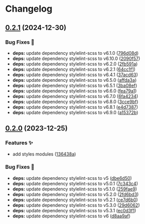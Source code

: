 # Changelog

## [0.2.1](https://github.com/hbstack/syntax-highlighting/compare/v0.2.0...v0.2.1) (2024-12-30)


### Bug Fixes 🐞

* **deps:** update dependency stylelint-scss to v6.1.0 ([796d08d](https://github.com/hbstack/syntax-highlighting/commit/796d08d5ef6c37863a779ff06a0b298eb6ed436c))
* **deps:** update dependency stylelint-scss to v6.10.0 ([2090f57](https://github.com/hbstack/syntax-highlighting/commit/2090f57f0749f0ccb1637228734bd7fe383ca7ce))
* **deps:** update dependency stylelint-scss to v6.2.0 ([2fb591a](https://github.com/hbstack/syntax-highlighting/commit/2fb591aaa499200f5de06c7f10f89b09b10880a5))
* **deps:** update dependency stylelint-scss to v6.2.1 ([64cc1f1](https://github.com/hbstack/syntax-highlighting/commit/64cc1f1ff3b41d259cd4110645922ebef7b60c1a))
* **deps:** update dependency stylelint-scss to v6.4.1 ([37acd63](https://github.com/hbstack/syntax-highlighting/commit/37acd630d0407968947d07d507db7c6a9a91900d))
* **deps:** update dependency stylelint-scss to v6.5.0 ([affda3a](https://github.com/hbstack/syntax-highlighting/commit/affda3a799fc7383739dfc47020eba9943164f3c))
* **deps:** update dependency stylelint-scss to v6.5.1 ([3ba08ef](https://github.com/hbstack/syntax-highlighting/commit/3ba08ef93604f6ea1e6b74d1bdd62e647c0526d2))
* **deps:** update dependency stylelint-scss to v6.6.0 ([fea79a1](https://github.com/hbstack/syntax-highlighting/commit/fea79a1a7040235269cb4951af9027681440edb4))
* **deps:** update dependency stylelint-scss to v6.7.0 ([6fa4234](https://github.com/hbstack/syntax-highlighting/commit/6fa42343a1dc5221418d244b42e61e2dd476d186))
* **deps:** update dependency stylelint-scss to v6.8.0 ([3cce9bf](https://github.com/hbstack/syntax-highlighting/commit/3cce9bfd181bf11a0667e4c7468be4eef9094304))
* **deps:** update dependency stylelint-scss to v6.8.1 ([e4d7387](https://github.com/hbstack/syntax-highlighting/commit/e4d738702e7397f15b2d3b7e64137919d94c2d2c))
* **deps:** update dependency stylelint-scss to v6.9.0 ([a15372b](https://github.com/hbstack/syntax-highlighting/commit/a15372b1418030dca4f19b3d8364c3e3b6abf98b))

## [0.2.0](https://github.com/hbstack/syntax-highlighting/compare/v0.1.0...v0.2.0) (2023-12-25)


### Features ✨

* add styles modules ([136438a](https://github.com/hbstack/syntax-highlighting/commit/136438a48df254ff775106b7943f34f9f2a0cd0c))


### Bug Fixes 🐞

* **deps:** update dependency stylelint-scss to v5 ([dbe6d50](https://github.com/hbstack/syntax-highlighting/commit/dbe6d50a8531a8a0103fdad70de9dd7438670be9))
* **deps:** update dependency stylelint-scss to v5.0.1 ([7c343c4](https://github.com/hbstack/syntax-highlighting/commit/7c343c48e525a78f412732d267631ba520dffb4c))
* **deps:** update dependency stylelint-scss to v5.1.0 ([259fae9](https://github.com/hbstack/syntax-highlighting/commit/259fae9e7a7ea92da7538453570ceba65930ea58))
* **deps:** update dependency stylelint-scss to v5.2.0 ([2fd6bd3](https://github.com/hbstack/syntax-highlighting/commit/2fd6bd35d778adb9bfb695c9568979b3f29a63ea))
* **deps:** update dependency stylelint-scss to v5.2.1 ([ce7d6b0](https://github.com/hbstack/syntax-highlighting/commit/ce7d6b06ea453b1b6b7ac9c71561f7441bad9414))
* **deps:** update dependency stylelint-scss to v5.3.0 ([29d6062](https://github.com/hbstack/syntax-highlighting/commit/29d60627b7529355e2acd54a9b0b28d14bb71aec))
* **deps:** update dependency stylelint-scss to v5.3.1 ([ec0d3f1](https://github.com/hbstack/syntax-highlighting/commit/ec0d3f16b181e201490bba9f5336ba63b3e3545a))
* **deps:** update dependency stylelint-scss to v6 ([d8aa9af](https://github.com/hbstack/syntax-highlighting/commit/d8aa9af96ffdaa3c183fef8adaa6b538af6cf0c8))
